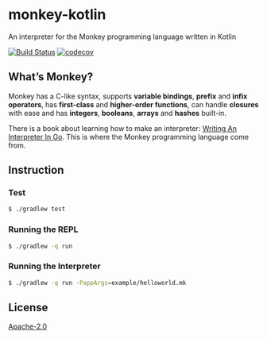 # monkey-kotlin

An interpreter for the Monkey programming language written in Kotlin

[![Build Status](https://travis-ci.org/yasuyk/monkey-kotlin.svg?branch=master)](https://travis-ci.org/yasuyk/monkey-kotlin)
[![codecov](https://codecov.io/gh/yasuyk/monkey-kotlin/branch/master/graph/badge.svg)](https://codecov.io/gh/yasuyk/monkey-kotlin)

## What’s Monkey?

Monkey has a C-like syntax, supports **variable bindings**, **prefix** and **infix operators**, has **first-class** and **higher-order functions**, can handle **closures** with ease and has **integers**, **booleans**, **arrays** and **hashes** built-in.

There is a book about learning how to make an interpreter: [Writing An Interpreter In Go](https://interpreterbook.com/#the-monkey-programming-language). This is where the Monkey programming language come from.

## Instruction

### Test

```bash
$ ./gradlew test
```

### Running the REPL

```bash
$ ./gradlew -q run
```

### Running the Interpreter

```bash
$ ./gradlew -q run -PappArgs=example/helloworld.mk
```

## License

[Apache-2.0](LICENSE)

